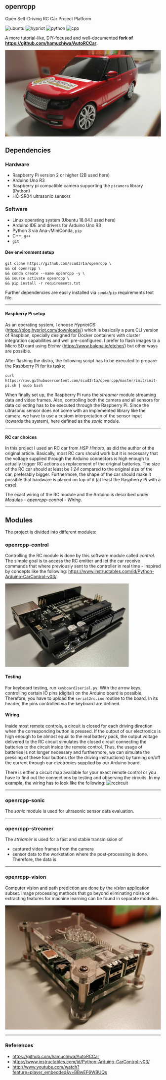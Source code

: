 ## openrcpp
Open Self-Driving RC Car Project Platform

![ubuntu](https://img.shields.io/badge/Ubuntu-18.04.1-692242.svg)
![hypriot](https://img.shields.io/badge/HypriotOS-1.9.0-black.svg)
![python](https://img.shields.io/badge/Python-3.6.5-yellow.svg)
![cpp](https://img.shields.io/badge/C++-17-blue.svg)

A more tutorial-like, DIY-focused and well-documented **fork of https://github.com/hamuchiwa/AutoRCCar**.

![rangee](img/rangee.jpg)



## Dependencies

### Hardware
- Raspberry Pi version 2 or higher (2B used here)
- Arduino Uno R3
- Raspberry pi compatible camera supporting the `picamera` library (Python)
- HC-SR04 ultrasonic sensors

### Software
- Linux operating system (Ubuntu 18.04.1 used here)
- Arduino IDE and drivers for Arduino Uno R3
- Python 3 via Ana-/MiniConda, `pip`
- C++, `g++`
- `git`

#### Dev environment setup
```
git clone https://github.com/scud3r1a/openrcpp \
&& cd openrcpp \
&& conda create --name openrcpp -y \
&& source activate openrcpp \
&& pip install -r requirements.txt
```
Further dependencies are easily installed via `conda`/`pip` requirements text file.

---

#### Raspberry Pi setup
As an operating system, I choose _HypriotOS_ (https://blog.hypriot.com/downloads/) which is
basically a pure CLI version of Raspbian, specially designed for Docker containers with
cluster integration capabilities and well pre-configured. I prefer to flash images to a Micro SD
card using _Etcher_ (https://www.balena.io/etcher/) but other ways are possible.

After flashing the distro, the following script has to be executed to prepare the Raspberry Pi for its tasks:
```
curl https://raw.githubusercontent.com/scud3r1a/openrcpp/master/init/init-pi.sh | sudo bash
```
When finally set up, the Raspberry Pi runs the _streamer_ module streaming data and video frames.
Also, controlling both the camera and all sensors for data collecting has to be executed
through the Raspberry Pi. Since the ultrasonic sensor does not come with an implemented library like the camera,
we have to use a custom interpretation of the sensor input (towards the system), here defined as the _sonic_ module.

---

#### RC car choices
In this project I used an RC car from _HSP Himoto_, as did the author of the original article.
Basically, most RC cars should work but it is necessary that the voltage supplied through the
Arduino connectors is high enough to actually trigger RC actions as replacement of the original
batteries. The size of the RC car should at least be _1:24_ compared to the original size of the car,
preferably bigger. Furthermore, the shape of the car should make it possible that hardware
is placed on top of it (at least the Raspberry Pi with a case).

The exact wiring of the RC module and the Arduino is described under _Modules - openrcpp-control - Wiring_.

---

## Modules
The project is divided into different modules:

### openrcpp-control
Controlling the RC module is done by this software module called _control_.
The simple goal is to access the RC emitter and let the
car receive commands that where previously sent to the controller in real time -
inspired by concepts like the following:
https://www.instructables.com/id/Python-Arduino-CarControl-v03/.

![arduino](img/arduino.jpg)

#### Testing
For keyboard testing, run `keyboard2serial.py`. With the arrow keys, controlling
certain IO pins (digital) on the Arduino board is possible. Therefore, you have
to upload the `serial2rc.ino` routine to the board. In its header, the pins controlled
via the keyboard are defined.

#### Wiring
Inside most remote controls, a circuit is closed for each driving direction when
the corresponding button is pressed. If the output of our electronics is high enough
to be almost equal to the real battery pack, the output voltage delivered to the
RC circuit simulates the closed circuit connecting the batteries to the circuit inside
the remote control. Thus, the usage of batteries is not longer necessary and furthermore,
we can simulate the pressing of these four buttons (for the driving instructions)
by turning on/off the current through our electronics supplied by our Arduino board.

There is either a circuit map available for your exact remote control or you have
to find out the connections by testing and observing the circuits.
In my example, the wiring has to look like the following:
![rccircuit](img/rccircuit.jpg)

---

### openrcpp-sonic
The _sonic_ module is used for ultrasonic sensor data evaluation.

---

### openrcpp-streamer
The _streamer_ is used for a fast and stable transmission of
- captured video frames from the camera
- sensor data
to the workstation where the post-processing is done. Therefore, the data is

---

### openrcpp-vision
Computer vision and path prediction are done by the _vision_ application subset.
Image processing methods that go beyond eliminating noise or extracting features
for machine learning can be found in separate modules.

![raspi](img/raspi.jpg)

---

### References
- https://github.com/hamuchiwa/AutoRCCar
- https://www.instructables.com/id/Python-Arduino-CarControl-v03/
- http://www.youtube.com/watch?feature=player_embedded&v=BBwEF6WBUQs